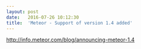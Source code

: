 ```yaml
---
layout:	post
date:	2016-07-26 10:12:30
title:	'Meteor - Support of version 1.4 added'
---
```


http://info.meteor.com/blog/announcing-meteor-1.4
